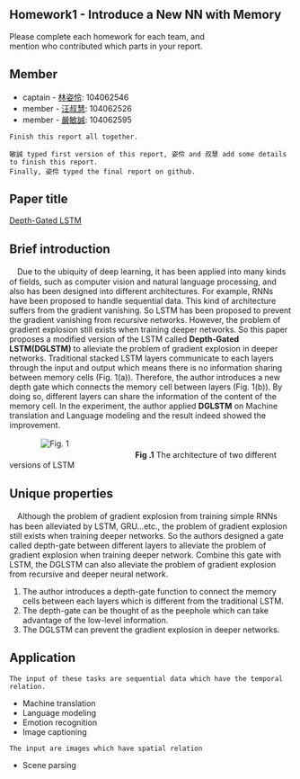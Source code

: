 ## Homework1 - Introduce a New NN with Memory 
Please complete each homework for each team, and <br>
mention who contributed which parts in your report.

## Member
* captain - <a href="https://github.com/maolin23?tab=repositories">林姿伶</a>: 104062546
* member -  <a href="https://github.com/hedywang73?tab=repositories">汪叔慧</a>: 104062526
* member - <a href="https://github.com/yenmincheng0708?tab=repositories">嚴敏誠</a>: 104062595

`Finish this report all together.`<br>
```
敏誠 typed first version of this report, 姿伶 and 叔慧 add some details to finish this report.
Finally, 姿伶 typed the final report on github.
```

## Paper title
<a href="https://arxiv.org/pdf/1508.03790v4.pdf">Depth-Gated LSTM</a>

## Brief introduction
　Due to the ubiquity of deep learning, it has been applied into many kinds of fields, such as computer vision and natural language processing, and also has been designed into different architectures. For example, RNNs have been proposed to handle sequential data. This kind of architecture suffers from the gradient vanishing. So LSTM has been proposed to prevent the gradient vanishing from recursive networks. However, the problem of gradient explosion still exists when training deeper networks. So this paper proposes a modified version of the LSTM called **Depth-Gated LSTM(DGLSTM)** to alleviate the problem of gradient explosion in deeper networks. Traditional stacked LSTM layers communicate to each layers through the input and output which means there is no information sharing between memory cells (Fig. 1(a)). Therefore, the author introduces a new depth gate which connects the memory cell between layers (Fig. 1(b)). By doing so, different layers can share the information of the content of the memory cell. In the experiment, the author applied **DGLSTM** on Machine translation and Language modeling and the result indeed showed the improvement.

　　　　![Fig. 1](https://github.com/maolin23/homework1-1/blob/master/Fig_1.JPG)<br>
　　　　　　　　　　　　　　　　**Fig .1** The architecture of two different versions of LSTM

## Unique properties
　Although the problem of gradient explosion from training simple RNNs has been alleviated by LSTM, GRU…etc., the problem of gradient explosion still exists when training deeper networks. So the authors designed a gate called depth-gate between different layers to alleviate the problem of gradient explosion when training deeper network. Combine this gate with LSTM, the DGLSTM can also alleviate the problem of gradient explosion from recursive and deeper neural network.
 
1.	The author introduces a depth-gate function to connect the memory cells between each layers which is different from the traditional LSTM.
2.	The depth-gate can be thought of as the peephole which can take advantage of the low-level information.
3.	The DGLSTM can prevent the gradient explosion in deeper networks.

## Application
`The input of these tasks are sequential data which have the temporal relation.`
* Machine translation <br>
* Language modeling<br>
* Emotion recognition<br>
* Image captioning <br>

`The input are images which have spatial relation`
* Scene parsing   <br>

